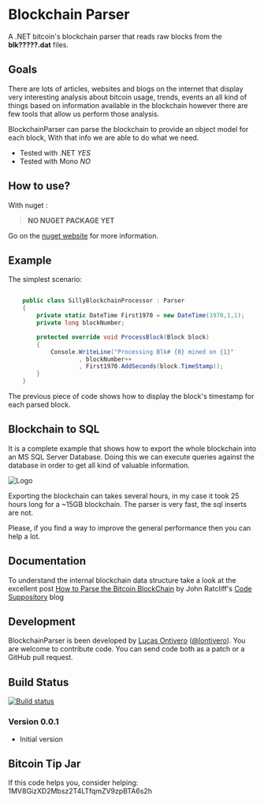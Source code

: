 Blockchain Parser
=================

A .NET bitcoin's blockchain parser that reads raw blocks from the **blk?????.dat** files. 

Goals
-----
There are lots of articles, websites and blogs on the internet that display very interesting analysis about bitcoin usage, trends, events an all kind of things based on information available in the blockchain however there are few tools that allow us perform those analysis.

BlockchainParser can parse the blockchain to provide an object model for each block, With that info we are able to do what we need.

+ Tested with .NET  _YES_
+ Tested with Mono  _NO_

How to use?
-----------
With nuget :
> **NO NUGET PACKAGE YET** 

Go on the [nuget website](https://) for more information.

Example
--------

The simplest scenario:

```c#

	public class SillyBlockchainProcessor : Parser
	{
    	private static DateTime First1970 = new DateTime(1970,1,1);
    	private long blockNumber;

    	protected override void ProcessBlock(Block block)
    	{
    	    Console.WriteLine("Processing Blk# {0} mined on {1}" 
    	            , blockNumber++ 
    	            , First1970.AddSeconds(block.TimeStamp));
    	}
	}

```

The previous piece of code shows how to display the block's timestamp for each parsed block.


Blockchain to SQL
-----------------

It is a complete example that shows how to export the whole blockchain into an MS SQL Server Database. Doing this we can execute queries against the database in order to get all kind of valuable information.

![Logo](http://i.imgur.com/lxD2Pc4.png)

Exporting the blockchain can takes several hours, in my case it took 25 hours long for a ~15GB blockchain. The parser is very fast, the sql inserts are not. 

Please, if you find a way to improve the general performance then you can help a lot.


Documentation
-------------
To understand the internal blockchain data structure take a look at the excellent post [How to Parse the Bitcoin BlockChain](http://codesuppository.blogspot.com.ar/2014/01/how-to-parse-bitcoin-blockchain.html) by John Ratcliff's [Code Suppository](http://codesuppository.blogspot.com.ar/) blog 


Development
-----------
BlockchainParser is been developed by [Lucas Ontivero](http://geeks.ms/blogs/lontivero) ([@lontivero](http://twitter.com/lontivero)). 
You are welcome to contribute code. You can send code both as a patch or a GitHub pull request. 

Build Status
------------
[![Build status](https://ci.appveyor.com/api/projects/status/b9hk21kpa6xtk1ey?svg=true)](https://ci.appveyor.com/project/lontivero/blockchainparser)

### Version 0.0.1
* Initial version

Bitcoin Tip Jar
---------------
If this code helps you, consider helping: 1MV8GizXD2Mbsz2T4LTfqmZV9zpBTA6s2h

 

